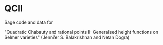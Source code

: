 # QCII

Sage code and data for 

"Quadratic Chabauty and rational points II: Generalised height functions onSelmer varieties" (Jennifer S. Balakrishnan and Netan Dogra)